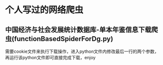 # 个人写过的网络爬虫

## 中国经济与社会发展统计数据库-单本年鉴信息下载爬虫(functionBasedSpiderForDg.py)

需要cookie文件来执行下载操作，进入python文件内修改最后一行的两个参数，再运行该python文件即可直接完成下载，enjoy